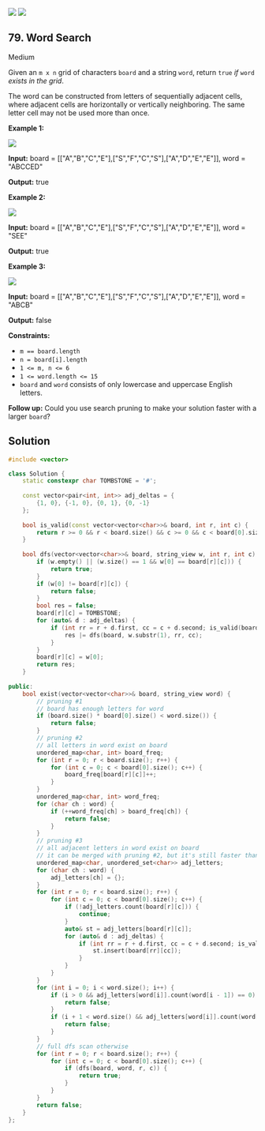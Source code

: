 [![](https://img.shields.io/github/stars/javadev/LeetCode-in-All?label=Stars&style=flat-square)](https://github.com/javadev/LeetCode-in-All)
[![](https://img.shields.io/github/forks/javadev/LeetCode-in-All?label=Fork%20me%20on%20GitHub%20&style=flat-square)](https://github.com/javadev/LeetCode-in-All/fork)

## 79\. Word Search

Medium

Given an `m x n` grid of characters `board` and a string `word`, return `true` _if_ `word` _exists in the grid_.

The word can be constructed from letters of sequentially adjacent cells, where adjacent cells are horizontally or vertically neighboring. The same letter cell may not be used more than once.

**Example 1:**

![](https://assets.leetcode.com/uploads/2020/11/04/word2.jpg)

**Input:** board = \[\["A","B","C","E"],["S","F","C","S"],["A","D","E","E"]], word = "ABCCED"

**Output:** true 

**Example 2:**

![](https://assets.leetcode.com/uploads/2020/11/04/word-1.jpg)

**Input:** board = \[\["A","B","C","E"],["S","F","C","S"],["A","D","E","E"]], word = "SEE"

**Output:** true 

**Example 3:**

![](https://assets.leetcode.com/uploads/2020/10/15/word3.jpg)

**Input:** board = \[\["A","B","C","E"],["S","F","C","S"],["A","D","E","E"]], word = "ABCB"

**Output:** false 

**Constraints:**

*   `m == board.length`
*   `n = board[i].length`
*   `1 <= m, n <= 6`
*   `1 <= word.length <= 15`
*   `board` and `word` consists of only lowercase and uppercase English letters.

**Follow up:** Could you use search pruning to make your solution faster with a larger `board`?

## Solution

```cpp
#include <vector>

class Solution {
    static constexpr char TOMBSTONE = '#';
    
    const vector<pair<int, int>> adj_deltas = {
        {1, 0}, {-1, 0}, {0, 1}, {0, -1}
    };
    
    bool is_valid(const vector<vector<char>>& board, int r, int c) {
        return r >= 0 && r < board.size() && c >= 0 && c < board[0].size() && board[r][c] != TOMBSTONE;
    }
    
    bool dfs(vector<vector<char>>& board, string_view w, int r, int c) {
        if (w.empty() || (w.size() == 1 && w[0] == board[r][c])) {
            return true;
        }
        if (w[0] != board[r][c]) {
            return false;
        }
        bool res = false;
        board[r][c] = TOMBSTONE;
        for (auto& d : adj_deltas) {
            if (int rr = r + d.first, cc = c + d.second; is_valid(board, rr, cc)) {
                res |= dfs(board, w.substr(1), rr, cc);
            }
        }
        board[r][c] = w[0];
        return res;
    }
    
public:
    bool exist(vector<vector<char>>& board, string_view word) {
        // pruning #1
        // board has enough letters for word
        if (board.size() * board[0].size() < word.size()) {
            return false;
        }
        // pruning #2
        // all letters in word exist on board
        unordered_map<char, int> board_freq;
        for (int r = 0; r < board.size(); r++) {
            for (int c = 0; c < board[0].size(); c++) {
                board_freq[board[r][c]]++;
            }
        }
        unordered_map<char, int> word_freq;
        for (char ch : word) {
            if (++word_freq[ch] > board_freq[ch]) {
                return false;
            }
        }
        // pruning #3
        // all adjacent letters in word exist on board
        // it can be merged with pruning #2, but it's still faster than 100%
        unordered_map<char, unordered_set<char>> adj_letters;
        for (char ch : word) {
            adj_letters[ch] = {};
        }
        for (int r = 0; r < board.size(); r++) {
            for (int c = 0; c < board[0].size(); c++) {
                if (!adj_letters.count(board[r][c])) {
                    continue;
                }
                auto& st = adj_letters[board[r][c]];
                for (auto& d : adj_deltas) {
                    if (int rr = r + d.first, cc = c + d.second; is_valid(board, rr, cc)) {
                        st.insert(board[rr][cc]);
                    }
                }
            }
        }
        for (int i = 0; i < word.size(); i++) {
            if (i > 0 && adj_letters[word[i]].count(word[i - 1]) == 0) {
                return false;
            }
            if (i + 1 < word.size() && adj_letters[word[i]].count(word[i + 1]) == 0) {
                return false;
            }
        }
        // full dfs scan otherwise
        for (int r = 0; r < board.size(); r++) {
            for (int c = 0; c < board[0].size(); c++) {
                if (dfs(board, word, r, c)) {
                    return true;
                }
            }
        }
        return false;
    }
};
```